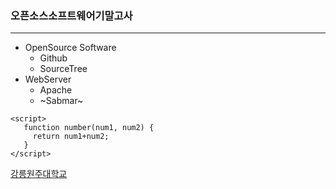 ### 오픈소스소프트웨어기말고사
---
+ OpenSource Software
  - Github
  - SourceTree
+ WebServer
  - Apache
  - ~Sabmar~
  
  
 ``` 
 <script>
    function number(num1, num2) {
      return num1+num2;
    }
 </script> 
 ```

 
 [강릉원주대학교](https://www.gwnu.ac.kr/sites/kor/index.do)
